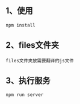 ## 1、使用

```
npm install
```





## 2、files文件夹

```
files文件夹放需要翻译的js文件
```





## 3、执行服务

```
npm run server
```

